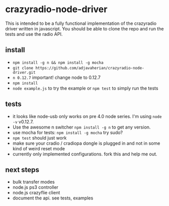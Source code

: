 # crazyradio-node-driver

This is intended to be a fully functional implementation of the crazyradio driver written in javascript.
You should be able to clone the repo and run the tests and use the radio API.

## install
- `npm install -g n && npm install -g mocha`
- `git clone https://github.com/adjavaherian/crazyradio-node-driver.git`
- `n 0.12.7` important! change node to 0.12.7
- `npm install`
- `node example.js` to try the example or `npm test` to simply run the tests

## tests
- it looks like node-usb only works on pre 4.0 node series.  I'm using `node -v` v0.12.7.  
- Use the awesome n switcher  `npm install -g n` to get any version.
- use mocha for tests: `npm install -g mocha` try sudo?
- `npm test` should just work
- make sure your cradio / cradiopa dongle is plugged in and not in some kind of weird reset mode
- currently only implemented configurations.  fork this and help me out.

## next steps
- bulk transfer modes
- node.js ps3 controller
- node.js crazyflie client
- document the api.  see tests, examples
